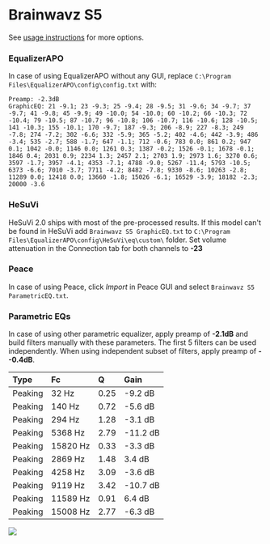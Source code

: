 # Brainwavz S5
See [usage instructions](https://github.com/jaakkopasanen/AutoEq#usage) for more options.

### EqualizerAPO
In case of using EqualizerAPO without any GUI, replace `C:\Program Files\EqualizerAPO\config\config.txt`
with:
```
Preamp: -2.3dB
GraphicEQ: 21 -9.1; 23 -9.3; 25 -9.4; 28 -9.5; 31 -9.6; 34 -9.7; 37 -9.7; 41 -9.8; 45 -9.9; 49 -10.0; 54 -10.0; 60 -10.2; 66 -10.3; 72 -10.4; 79 -10.5; 87 -10.7; 96 -10.8; 106 -10.7; 116 -10.6; 128 -10.5; 141 -10.3; 155 -10.1; 170 -9.7; 187 -9.3; 206 -8.9; 227 -8.3; 249 -7.8; 274 -7.2; 302 -6.6; 332 -5.9; 365 -5.2; 402 -4.6; 442 -3.9; 486 -3.4; 535 -2.7; 588 -1.7; 647 -1.1; 712 -0.6; 783 0.0; 861 0.2; 947 0.1; 1042 -0.0; 1146 0.0; 1261 0.3; 1387 -0.2; 1526 -0.1; 1678 -0.1; 1846 0.4; 2031 0.9; 2234 1.3; 2457 2.1; 2703 1.9; 2973 1.6; 3270 0.6; 3597 -1.7; 3957 -4.1; 4353 -7.1; 4788 -9.0; 5267 -11.4; 5793 -10.5; 6373 -6.6; 7010 -3.7; 7711 -4.2; 8482 -7.8; 9330 -8.6; 10263 -2.8; 11289 0.0; 12418 0.0; 13660 -1.8; 15026 -6.1; 16529 -3.9; 18182 -2.3; 20000 -3.6
```

### HeSuVi
HeSuVi 2.0 ships with most of the pre-processed results. If this model can't be found in HeSuVi add
`Brainwavz S5 GraphicEQ.txt` to `C:\Program Files\EqualizerAPO\config\HeSuVi\eq\custom\` folder.
Set volume attenuation in the Connection tab for both channels to **-23**

### Peace
In case of using Peace, click *Import* in Peace GUI and select `Brainwavz S5 ParametricEQ.txt`.

### Parametric EQs
In case of using other parametric equalizer, apply preamp of **-2.1dB** and build filters manually
with these parameters. The first 5 filters can be used independently.
When using independent subset of filters, apply preamp of **--0.4dB**.

| Type    | Fc       |    Q | Gain     |
|:--------|:---------|:-----|:---------|
| Peaking | 32 Hz    | 0.25 | -9.2 dB  |
| Peaking | 140 Hz   | 0.72 | -5.6 dB  |
| Peaking | 294 Hz   | 1.28 | -3.1 dB  |
| Peaking | 5368 Hz  | 2.79 | -11.2 dB |
| Peaking | 15820 Hz | 0.33 | -3.3 dB  |
| Peaking | 2869 Hz  | 1.48 | 3.4 dB   |
| Peaking | 4258 Hz  | 3.09 | -3.6 dB  |
| Peaking | 9119 Hz  | 3.42 | -10.7 dB |
| Peaking | 11589 Hz | 0.91 | 6.4 dB   |
| Peaking | 15008 Hz | 2.77 | -6.3 dB  |

![](https://raw.githubusercontent.com/jaakkopasanen/AutoEq/master/results/innerfidelity/sbaf-serious/Brainwavz%20S5/Brainwavz%20S5.png)